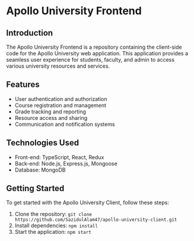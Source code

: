 # Apollo University Frontend

## Introduction

The Apollo University Frontend is a repository containing the client-side code for the Apollo University web application. This application provides a seamless user experience for students, faculty, and admin to access various university resources and services.

## Features

- User authentication and authorization
- Course registration and management
- Grade tracking and reporting
- Resource access and sharing
- Communication and notification systems

## Technologies Used

- Front-end: TypeScript, React, Redux
- Back-end: Node.js, Express.js, Mongoose
- Database: MongoDB

## Getting Started

To get started with the Apollo University Client, follow these steps:

1. Clone the repository: `git clone https://github.com/SazidulAlam47/apollo-university-client.git`
2. Install dependencies: `npm install`
3. Start the application: `npm start`
